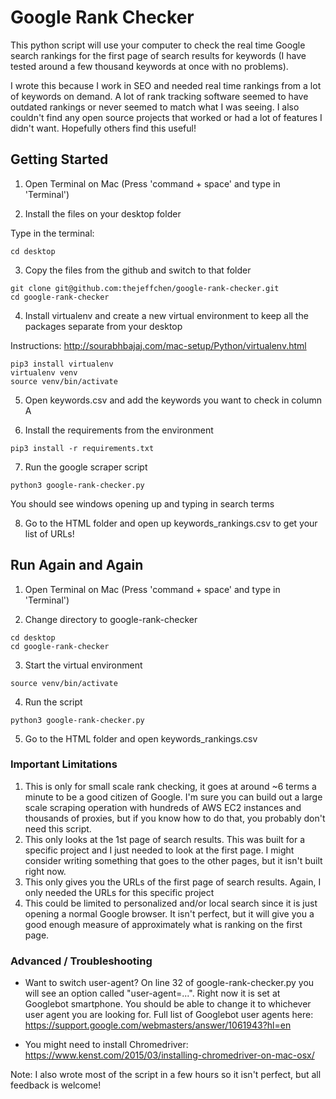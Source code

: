 # Google Rank Checker

This python script will use your computer to check the real time Google search rankings for the first page of search results for keywords (I have tested around a few thousand keywords at once with no problems).

I wrote this because I work in SEO and needed real time rankings from a lot of keywords on demand. A lot of rank tracking software seemed to have outdated rankings or never seemed to match what I was seeing. I also couldn't find any open source projects that worked or had a lot of features I didn't want. Hopefully others find this useful!

## Getting Started

1) Open Terminal on Mac (Press 'command + space' and type in 'Terminal')

2) Install the files on your desktop folder

Type in the terminal:

```
cd desktop
```

3) Copy the files from the github and switch to that folder
```
git clone git@github.com:thejeffchen/google-rank-checker.git
cd google-rank-checker
```

4) Install virtualenv and create a new virtual environment to keep all the packages separate from your desktop 

Instructions: http://sourabhbajaj.com/mac-setup/Python/virtualenv.html
```
pip3 install virtualenv
virtualenv venv
source venv/bin/activate
```

5) Open keywords.csv and add the keywords you want to check in column A

6) Install the requirements from the environment

```
pip3 install -r requirements.txt
```

7) Run the google scraper script
```
python3 google-rank-checker.py
```

You should see windows opening up and typing in search terms

8) Go to the HTML folder and open up keywords_rankings.csv to get your list of URLs!

## Run Again and Again

1) Open Terminal on Mac (Press 'command + space' and type in 'Terminal')

2) Change directory to google-rank-checker
```
cd desktop
cd google-rank-checker
```

3) Start the virtual environment
```
source venv/bin/activate
```

4) Run the script
```
python3 google-rank-checker.py
```

5) Go to the HTML folder and open keywords_rankings.csv

### Important Limitations
1) This is only for small scale rank checking, it goes at around ~6 terms a minute to be a good citizen of Google. I'm sure you can build out a large scale scraping operation with hundreds of AWS EC2 instances and thousands of proxies, but if you know how to do that, you probably don't need this script.
2) This only looks at the 1st page of search results. This was built for a specific project and I just needed to look at the first page. I might consider writing something that goes to the other pages, but it isn't built right now.
3) This only gives you the URLs of the first page of search results. Again, I only needed the URLs for this specific project
4) This could be limited to personalized and/or local search since it is just opening a normal Google browser. It isn't perfect, but it will give you a good enough measure of approximately what is ranking on the first page.

### Advanced / Troubleshooting
* Want to switch user-agent?
On line 32 of google-rank-checker.py you will see an option called "user-agent=...". Right now it is set at Googlebot smartphone. You should be able to change it to whichever user agent you are looking for. Full list of Googlebot user agents here: https://support.google.com/webmasters/answer/1061943?hl=en

* You might need to install Chromedriver: 
https://www.kenst.com/2015/03/installing-chromedriver-on-mac-osx/

Note: I also wrote most of the script in a few hours so it isn't perfect, but all feedback is welcome!